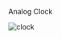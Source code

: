 Analog Clock

![clock](https://github.com/HakanOzdemir-FFS/drumKit/assets/139346377/20b9bcd2-12bc-41cc-b4c7-803de33d6ac6)
